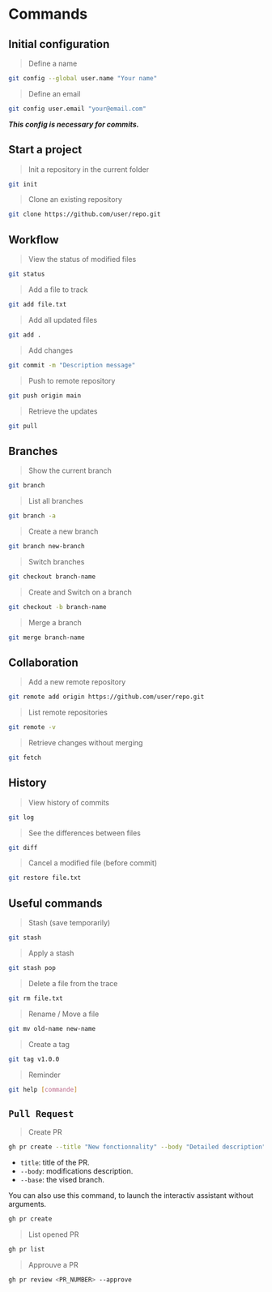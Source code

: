 # Commands

## Initial configuration

> Define a name
```bash
git config --global user.name "Your name"
```

> Define an email
```bash
git config user.email "your@email.com"
```

***This config is necessary for commits.***

## Start a project

> Init a repository in the current folder
```bash
git init
```

> Clone an existing repository
```bash
git clone https://github.com/user/repo.git
```

## Workflow

> View the status of modified files
```bash
git status
```

> Add a file to track
```bash
git add file.txt
```

> Add all updated files
```bash
git add .
```

> Add changes
```bash
git commit -m "Description message"
```

> Push to remote repository
```bash
git push origin main
```

> Retrieve the updates
```bash
git pull
```

## Branches

> Show the current branch
```bash
git branch
```

> List all branches
```bash
git branch -a
```

> Create a new branch
```bash
git branch new-branch
```

> Switch branches
```bash
git checkout branch-name
```

> Create and Switch on a branch
```bash
git checkout -b branch-name
```
> Merge a branch
```bash
git merge branch-name
```

## Collaboration

> Add a new remote repository
```bash
git remote add origin https://github.com/user/repo.git
```

> List remote repositories
```bash
git remote -v
```

> Retrieve changes without merging
```bash
git fetch
```

## History

> View history of commits
```bash
git log
```

> See the differences between files
```bash
git diff
```

> Cancel a modified file (before commit)
```bash
git restore file.txt
```

## Useful commands

> Stash (save temporarily)
```bash
git stash
```

> Apply a stash
```bash
git stash pop
```

> Delete a file from the trace
```bash
git rm file.txt
```

> Rename / Move a file
```bash
git mv old-name new-name
```

> Create a tag
```bash
git tag v1.0.0
```

> Reminder
```bash
git help [commande]
```

## `Pull Request`

> Create PR
```bash
gh pr create --title "New fonctionnality" --body "Detailed description" --base <branch>
```
- `title`: title of the PR.
- `--body`: modifications description.
- `--base`: the vised branch.

You can also use this command, to launch the interactiv assistant without arguments.
```bash
gh pr create
```

> List opened PR
```bash
gh pr list
```

> Approuve a PR
```bash
gh pr review <PR_NUMBER> --approve
```
